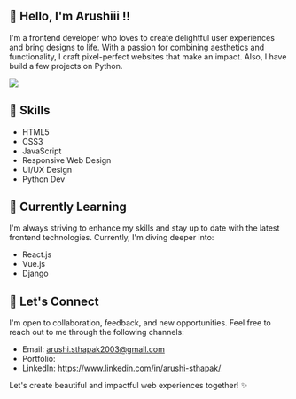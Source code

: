 ## 👋 Hello, I'm Arushiii !!

I'm a frontend developer who loves to create delightful user experiences and bring designs to life. With a passion for combining aesthetics and functionality, I craft pixel-perfect websites that make an impact. Also, I have build a few projects on Python.


<img src=![image_processing20200417-15968-1nofwc1](https://github.com/Arushi-Sthapak/Arushi-Sthapak/assets/99334415/382a3d31-c7a9-4bc1-b93b-9ea3e00229e3) align="centre" width:50px>



## 🎨 Skills

- HTML5
- CSS3
- JavaScript
- Responsive Web Design
- UI/UX Design
- Python Dev


## 🌱 Currently Learning

I'm always striving to enhance my skills and stay up to date with the latest frontend technologies. Currently, I'm diving deeper into:

- React.js
- Vue.js
- Django

## 💬 Let's Connect

I'm open to collaboration, feedback, and new opportunities. Feel free to reach out to me through the following channels:

- Email: arushi.sthapak2003@gmail.com
- Portfolio: 
- LinkedIn: https://www.linkedin.com/in/arushi-sthapak/

Let's create beautiful and impactful web experiences together! ✨
 


